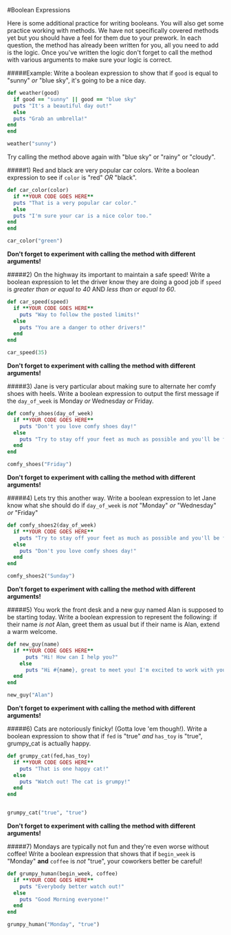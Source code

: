 #Boolean Expressions  

Here is some additional practice for writing booleans. You will also get some practice working with methods. We have not specifically covered methods yet but you should have a feel for them due to your prework. In each question, the method has already been written for you, all you need to add is the logic. Once you've written the logic don't forget to call the method with various arguments to make sure your logic is correct.

#####Example: Write a boolean expression to show that if `good` is equal to "sunny" _or_ "blue sky", it's going to be a nice day.
```ruby
def weather(good)
  if good == "sunny" || good == "blue sky"
  puts "It's a beautiful day out!"
  else
  puts "Grab an umbrella!"
end
end

weather("sunny")
```
Try calling the method above again with "blue sky" or "rainy" or "cloudy".  


#####1) Red and black are very popular car colors. Write a boolean expression to see if `color` is "red" _OR_ "black".

```ruby
def car_color(color)
  if **YOUR CODE GOES HERE**
  puts "That is a very popular car color."
  else
  puts "I'm sure your car is a nice color too."
end
end

car_color("green")
```
**Don't forget to experiment with calling the method with different arguments!**

#####2) On the highway its important to maintain a safe speed! Write a boolean expression to let the driver know they are doing a good job if `speed` is _greater than or equal to 40_ AND _less than or equal to 60_.


```ruby
def car_speed(speed)
  if **YOUR CODE GOES HERE**
    puts "Way to follow the posted limits!"
  else
    puts "You are a danger to other drivers!"
  end
end

car_speed(35)
```
**Don't forget to experiment with calling the method with different arguments!**

#####3) Jane is very particular about making sure to alternate her comfy shoes with heels. Write a boolean expression to output the first message if the `day_of_week` is Monday _or_ Wednesday _or_ Friday.
```ruby
def comfy_shoes(day_of_week)
  if **YOUR CODE GOES HERE**
    puts "Don't you love comfy shoes day!"
  else
    puts "Try to stay off your feet as much as possible and you'll be fine!"
  end
end

comfy_shoes("Friday")
```
**Don't forget to experiment with calling the method with different arguments!**

#####4) Lets try this another way. Write a boolean expression to let Jane know what she should do if `day_of_week` is _not_ "Monday" _or_ "Wednesday" _or_ "Friday"
```ruby
def comfy_shoes2(day_of_week)
  if **YOUR CODE GOES HERE**
    puts "Try to stay off your feet as much as possible and you'll be fine!"
  else
    puts "Don't you love comfy shoes day!"
  end
end

comfy_shoes2("Sunday")
```
**Don't forget to experiment with calling the method with different arguments!**

#####5) You work the front desk and a new guy named Alan is supposed to be starting today. Write a boolean expression to represent the following: if their name _is not_ Alan, greet them as usual but if their name is Alan, extend a warm welcome.
```ruby
def new_guy(name)
  if **YOUR CODE GOES HERE**
      puts "Hi! How can I help you?"
    else
      puts "Hi #{name}, great to meet you! I'm excited to work with you!"
  end
end

new_guy("Alan")
```
**Don't forget to experiment with calling the method with different arguments!**

#####6) Cats are notoriously finicky! (Gotta love 'em though!). Write a boolean expression to show that if `fed` is "true" _and_ `has_toy` is "true", grumpy_cat is actually happy.

```ruby
def grumpy_cat(fed,has_toy)
  if **YOUR CODE GOES HERE**
    puts "That is one happy cat!"
  else
    puts "Watch out! The cat is grumpy!"
  end
end


grumpy_cat("true", "true")
```
**Don't forget to experiment with calling the method with different arguments!**

#####7) Mondays are typically not fun and they're even worse without coffee! Write a boolean expression that shows that if `begin_week` is "Monday" **and** `coffee` is _not_ "true", your coworkers better be careful!

```ruby
def grumpy_human(begin_week, coffee)
  if **YOUR CODE GOES HERE**
    puts "Everybody better watch out!"
  else
    puts "Good Morning everyone!"
  end
end

grumpy_human("Monday", "true")
```
